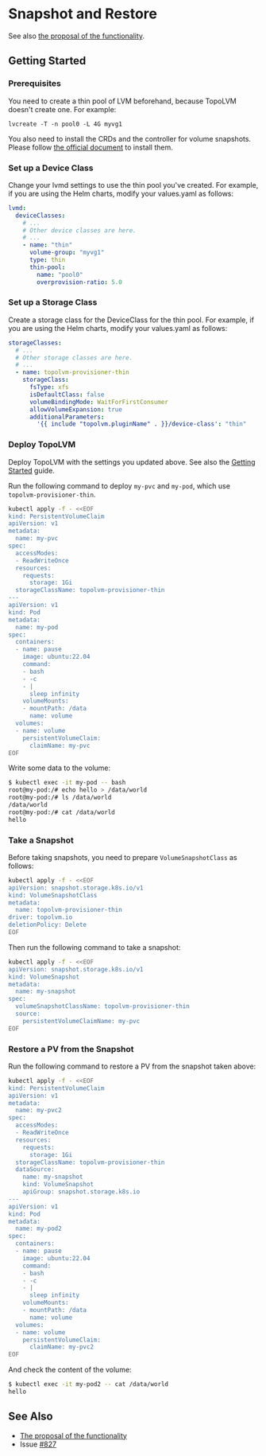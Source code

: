 # Snapshot and Restore

See also [the proposal of the functionality](https://github.com/topolvm/topolvm/blob/main/docs/proposals/thin-snapshots-restore.md).

## Getting Started

### Prerequisites

You need to create a thin pool of LVM beforehand, because TopoLVM doesn't create one. For example:
```
lvcreate -T -n pool0 -L 4G myvg1
```

You also need to install the CRDs and the controller for volume snapshots. Please follow [the official document](https://github.com/kubernetes-csi/external-snapshotter#usage) to install them.

### Set up a Device Class

Change your lvmd settings to use the thin pool you've created. For example, if you are using the Helm charts, modify your values.yaml as follows:
```yaml
lvmd:
  deviceClasses:
    # ...
    # Other device classes are here.
    # ...
    - name: "thin"
      volume-group: "myvg1"
      type: thin
      thin-pool:
        name: "pool0"
        overprovision-ratio: 5.0
```

### Set up a Storage Class

Create a storage class for the DeviceClass for the thin pool. For example, if you are using the Helm charts, modify your values.yaml as follows:
```yaml
storageClasses:
  # ...
  # Other storage classes are here.
  # ...
  - name: topolvm-provisioner-thin
    storageClass:
      fsType: xfs
      isDefaultClass: false
      volumeBindingMode: WaitForFirstConsumer
      allowVolumeExpansion: true
      additionalParameters:
        '{{ include "topolvm.pluginName" . }}/device-class': "thin"
```

### Deploy TopoLVM

Deploy TopoLVM with the settings you updated above. See also the [Getting Started](https://github.com/topolvm/topolvm/blob/main/docs/getting-started.md) guide.

Run the following command to deploy `my-pvc` and `my-pod`, which use `topolvm-provisioner-thin`.

```sh
kubectl apply -f - <<EOF
kind: PersistentVolumeClaim
apiVersion: v1
metadata:
  name: my-pvc
spec:
  accessModes:
  - ReadWriteOnce
  resources:
    requests:
      storage: 1Gi
  storageClassName: topolvm-provisioner-thin
---
apiVersion: v1
kind: Pod
metadata:
  name: my-pod
spec:
  containers:
  - name: pause
    image: ubuntu:22.04
    command:
    - bash
    - -c
    - |
      sleep infinity
    volumeMounts:
    - mountPath: /data
      name: volume
  volumes:
  - name: volume
    persistentVolumeClaim:
      claimName: my-pvc
EOF
```

Write some data to the volume:
```sh
$ kubectl exec -it my-pod -- bash
root@my-pod:/# echo hello > /data/world
root@my-pod:/# ls /data/world
/data/world
root@my-pod:/# cat /data/world
hello
```

### Take a Snapshot

Before taking snapshots, you need to prepare `VolumeSnapshotClass` as follows:

```sh
kubectl apply -f - <<EOF
apiVersion: snapshot.storage.k8s.io/v1
kind: VolumeSnapshotClass
metadata:
  name: topolvm-provisioner-thin
driver: topolvm.io
deletionPolicy: Delete
EOF
```

Then run the following command to take a snapshot:

```sh
kubectl apply -f - <<EOF
apiVersion: snapshot.storage.k8s.io/v1
kind: VolumeSnapshot
metadata:
  name: my-snapshot
spec:
  volumeSnapshotClassName: topolvm-provisioner-thin
  source:
    persistentVolumeClaimName: my-pvc
EOF
```

### Restore a PV from the Snapshot

Run the following command to restore a PV from the snapshot taken above:

```sh
kubectl apply -f - <<EOF
kind: PersistentVolumeClaim
apiVersion: v1
metadata:
  name: my-pvc2
spec:
  accessModes:
  - ReadWriteOnce
  resources:
    requests:
      storage: 1Gi
  storageClassName: topolvm-provisioner-thin
  dataSource:
    name: my-snapshot
    kind: VolumeSnapshot
    apiGroup: snapshot.storage.k8s.io
---
apiVersion: v1
kind: Pod
metadata:
  name: my-pod2
spec:
  containers:
  - name: pause
    image: ubuntu:22.04
    command:
    - bash
    - -c
    - |
      sleep infinity
    volumeMounts:
    - mountPath: /data
      name: volume
  volumes:
  - name: volume
    persistentVolumeClaim:
      claimName: my-pvc2
EOF
```

And check the content of the volume:
```sh
$ kubectl exec -it my-pod2 -- cat /data/world
hello
```

## See Also

- [The proposal of the functionality](https://github.com/topolvm/topolvm/blob/main/docs/proposals/thin-snapshots-restore.md)
- Issue [#827](https://github.com/topolvm/topolvm/issues/827)
